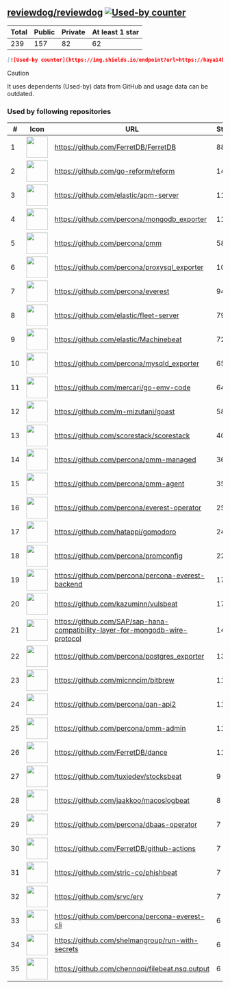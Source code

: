 





## [reviewdog/reviewdog](https://github.com/reviewdog/reviewdog) [![Used-by counter](https://img.shields.io/endpoint?url=https://haya14busa.github.io/github-used-by/data/reviewdog/reviewdog/shieldsio.json)](https://github.com/haya14busa/github-used-by/tree/main/repo/reviewdog/reviewdog)

| Total | Public | Private | At least 1 star
| ----- | ------ | ------- | ---------------
| 239 | 157 | 82 | 62 |

```md
[![Used-by counter](https://img.shields.io/endpoint?url=https://haya14busa.github.io/github-used-by/data/reviewdog/reviewdog/shieldsio.json)](https://github.com/haya14busa/github-used-by/tree/main/repo/reviewdog/reviewdog)
```

> [!CAUTION]
> It uses dependents (Used-by) data from GitHub and usage data can be outdated.

### Used by following repositories

| # | Icon | URL | Stars |
| -- | -- | -- | -- | 
|1|<img src="https://github.com/FerretDB.png" width=50 height=50>|https://github.com/FerretDB/FerretDB|8826|
|2|<img src="https://github.com/go-reform.png" width=50 height=50>|https://github.com/go-reform/reform|1442|
|3|<img src="https://github.com/elastic.png" width=50 height=50>|https://github.com/elastic/apm-server|1199|
|4|<img src="https://github.com/percona.png" width=50 height=50>|https://github.com/percona/mongodb_exporter|1142|
|5|<img src="https://github.com/percona.png" width=50 height=50>|https://github.com/percona/pmm|585|
|6|<img src="https://github.com/percona.png" width=50 height=50>|https://github.com/percona/proxysql_exporter|105|
|7|<img src="https://github.com/percona.png" width=50 height=50>|https://github.com/percona/everest|94|
|8|<img src="https://github.com/elastic.png" width=50 height=50>|https://github.com/elastic/fleet-server|79|
|9|<img src="https://github.com/elastic.png" width=50 height=50>|https://github.com/elastic/Machinebeat|72|
|10|<img src="https://github.com/percona.png" width=50 height=50>|https://github.com/percona/mysqld_exporter|65|
|11|<img src="https://github.com/mercari.png" width=50 height=50>|https://github.com/mercari/go-emv-code|64|
|12|<img src="https://github.com/m-mizutani.png" width=50 height=50>|https://github.com/m-mizutani/goast|58|
|13|<img src="https://github.com/scorestack.png" width=50 height=50>|https://github.com/scorestack/scorestack|40|
|14|<img src="https://github.com/percona.png" width=50 height=50>|https://github.com/percona/pmm-managed|36|
|15|<img src="https://github.com/percona.png" width=50 height=50>|https://github.com/percona/pmm-agent|35|
|16|<img src="https://github.com/percona.png" width=50 height=50>|https://github.com/percona/everest-operator|25|
|17|<img src="https://github.com/hatappi.png" width=50 height=50>|https://github.com/hatappi/gomodoro|24|
|18|<img src="https://github.com/percona.png" width=50 height=50>|https://github.com/percona/promconfig|22|
|19|<img src="https://github.com/percona.png" width=50 height=50>|https://github.com/percona/percona-everest-backend|17|
|20|<img src="https://github.com/kazuminn.png" width=50 height=50>|https://github.com/kazuminn/vulsbeat|17|
|21|<img src="https://github.com/SAP.png" width=50 height=50>|https://github.com/SAP/sap-hana-compatibility-layer-for-mongodb-wire-protocol|14|
|22|<img src="https://github.com/percona.png" width=50 height=50>|https://github.com/percona/postgres_exporter|13|
|23|<img src="https://github.com/micnncim.png" width=50 height=50>|https://github.com/micnncim/bitbrew|11|
|24|<img src="https://github.com/percona.png" width=50 height=50>|https://github.com/percona/qan-api2|11|
|25|<img src="https://github.com/percona.png" width=50 height=50>|https://github.com/percona/pmm-admin|11|
|26|<img src="https://github.com/FerretDB.png" width=50 height=50>|https://github.com/FerretDB/dance|11|
|27|<img src="https://github.com/tuxiedev.png" width=50 height=50>|https://github.com/tuxiedev/stocksbeat|9|
|28|<img src="https://github.com/jaakkoo.png" width=50 height=50>|https://github.com/jaakkoo/macoslogbeat|8|
|29|<img src="https://github.com/percona.png" width=50 height=50>|https://github.com/percona/dbaas-operator|7|
|30|<img src="https://github.com/FerretDB.png" width=50 height=50>|https://github.com/FerretDB/github-actions|7|
|31|<img src="https://github.com/stric-co.png" width=50 height=50>|https://github.com/stric-co/phishbeat|7|
|32|<img src="https://github.com/srvc.png" width=50 height=50>|https://github.com/srvc/ery|7|
|33|<img src="https://github.com/percona.png" width=50 height=50>|https://github.com/percona/percona-everest-cli|6|
|34|<img src="https://github.com/shelmangroup.png" width=50 height=50>|https://github.com/shelmangroup/run-with-secrets|6|
|35|<img src="https://github.com/chennqqi.png" width=50 height=50>|https://github.com/chennqqi/filebeat.nsq.output|6|
